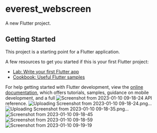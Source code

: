 # everest_webscreen

A new Flutter project.

## Getting Started

This project is a starting point for a Flutter application.

A few resources to get you started if this is your first Flutter project:

- [Lab: Write your first Flutter app](https://docs.flutter.dev/get-started/codelab)
- [Cookbook: Useful Flutter samples](https://docs.flutter.dev/cookbook)

For help getting started with Flutter development, view the
[online documentation](https://docs.flutter.dev/), which offers tutorials,
samples, guidance on mobile development, and a full ![Screenshot from 2023-01-10 09-18-24](https://user-images.githubusercontent.com/76726126/211458053-c76f69d7-b5c1-411d-9a24-a637862455de.png)
API reference.
![Uploading Screenshot from 2023-01-10 09-18-24.png…]()
![Uploading Screenshot from 2023-01-10 09-18-35.png…]()
![Screenshot from 2023-01-10 09-18-45](https://user-images.githubusercontent.com/76726126/211458071-c879f2b0-77b6-49b8-adae-c968b1bc646b.png)
![Screenshot from 2023-01-10 09-18-59](https://user-images.githubusercontent.com/76726126/211458076-461ef1d7-55b1-4d35-8a2b-d42b3ce15415.png)
![Screenshot from 2023-01-10 09-19-19](https://user-images.githubusercontent.com/76726126/211458127-d170cdd9-dcc6-4481-80fa-628106b12b6d.png)

